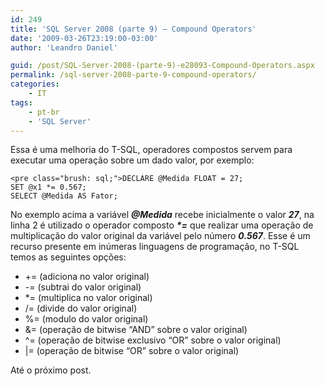```yaml
---
id: 249
title: 'SQL Server 2008 (parte 9) – Compound Operators'
date: '2009-03-26T23:19:00-03:00'
author: 'Leandro Daniel'

guid: /post/SQL-Server-2008-(parte-9)-e28093-Compound-Operators.aspx
permalink: /sql-server-2008-parte-9-compound-operators/
categories:
    - IT
tags:
    - pt-br
    - 'SQL Server'
---
```


Essa é uma melhoria do T-SQL, operadores compostos servem para executar uma operação sobre um dado valor, por exemplo:

```
<pre class="brush: sql;">DECLARE @Medida FLOAT = 27;
SET @x1 *= 0.567;
SELECT @Medida AS Fator;
```

No exemplo acima a variável ***@Medida*** recebe inicialmente o valor ***27***, na linha 2 é utilizado o operador composto ***\*=*** que realizar uma operação de multiplicação do valor original da variável pelo número ***0.567***. Esse é um recurso presente em inúmeras linguagens de programação, no T-SQL temos as seguintes opções:

- += (adiciona no valor original)
- -= (subtrai do valor original)
- \*= (multiplica no valor original)
- /= (divide do valor original)
- %= (modulo do valor original)
- &amp;= (operação de bitwise “AND” sobre o valor original)
- ^= (operação de bitwise exclusivo “OR” sobre o valor original)
- |= (operação de bitwise “OR” sobre o valor original)

Até o próximo post.
